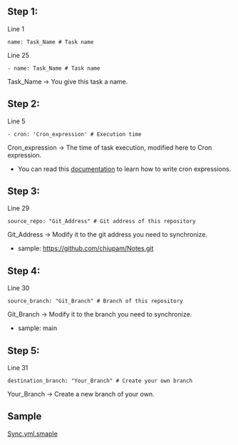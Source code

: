 ## Step 1:

Line 1

```
name: Task_Name # Task name
```

Line 25

```
- name: Task_Name # Task name
```

Task_Name -> You give this task a name.

## Step 2:

Line 5

```
- cron: 'Cron_expression' # Execution time
```

Cron_expression -> The time of task execution, modified here to Cron expression.

- You can read this [documentation](https://github.com/chiupam/tutorial/blob/master/Loon/Plus/cron.md) to learn how to write cron expressions.

## Step 3:

Line 29

```
source_repo: "Git_Address" # Git address of this repository
```

Git_Address -> Modify it to the git address you need to synchronize.

- sample: https://github.com/chiupam/Notes.git

## Step 4:

Line 30

```
source_branch: "Git_Branch" # Branch of this repository
```

Git_Branch -> Modify it to the branch you need to synchronize.

- sample: main

## Step 5:

Line 31

```
destination_branch: "Your_Branch" # Create your own branch
```

Your_Branch -> Create a new branch of your own.

## Sample

[Sync.yml.smaple](https://github.com/chiupam/Notes/blob/master/Synchronize/Sync.yml.smaple)